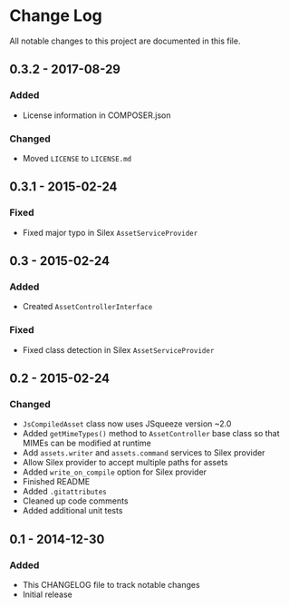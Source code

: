 # Change Log
All notable changes to this project are documented in this file.

## 0.3.2 - 2017-08-29
### Added
 - License information in COMPOSER.json
### Changed
 - Moved `LICENSE` to `LICENSE.md`

## 0.3.1 - 2015-02-24
### Fixed
 - Fixed major typo in Silex `AssetServiceProvider`

## 0.3 - 2015-02-24
### Added
 - Created `AssetControllerInterface`
### Fixed
 - Fixed class detection in Silex `AssetServiceProvider`

## 0.2 - 2015-02-24
### Changed
- `JsCompiledAsset` class now uses JSqueeze version ~2.0
- Added `getMimeTypes()` method to `AssetController` base class so that MIMEs can be modified at runtime
- Add `assets.writer` and `assets.command` services to Silex provider
- Allow Silex provider to accept multiple paths for assets
- Added `write_on_compile` option for Silex provider
- Finished README
- Added `.gitattributes`
- Cleaned up code comments
- Added additional unit tests


## 0.1 - 2014-12-30
### Added
- This CHANGELOG file to track notable changes
- Initial release
